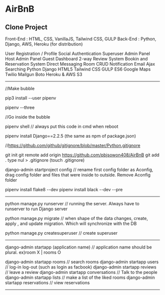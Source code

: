 # AirBnB
Clone Project
-----------------------------------------------------------
Front-End : HTML, CSS, VanillaJS, Tailwind CSS, GULP
Back-End  : Python, Django, AWS, Heroku (for distribution)

<Features>
User Registration / Profile
Social Authentication
Superuser Admin Panel
Host Admin Panel
Guest Dashboard
2-way Review System
Bookin and Reservation System
Direct Messaging
Room CRUD
Notification Email
Ajax Searching
  
<Technologies>
Python
Django
HTML5
Tailwind CSS
GULP
ES6
Google Maps
Twilio
Mailgun
Boto
Heroku & AWS S3
  
--------------------------------------

//Make bubble

pip3 install --user pipenv

pipenv --three

//Go inside the bubble

pipenv shell  // always put this code in cmd when reboot

pipenv install Django==2.2.5 (the same as npm of package.json)

//https://github.com/github/gitignore/blob/master/Python.gitignore

git init
git remote add origin https://github.com/pbjsowon408/AirBnB
git add .
type nul > .gitignore (touch .gitignore)

django-admin startproject config // rename first config folder as Aconfig, drag config folder and files that were inside to outside. Remove Aconfig folder

pipenv install flake8 --dev
pipenv install black --dev --pre

--------------------------------------------
python manage.py runserver // running the server. Always have to runserver to run Django server

python manage.py migrate // when shape of the data changes, create, apply , and update migration. Which will synchronize with the DB

python manage.py createsuperuser // create superuser

---------------------------------------------

django-admin startapp (application name) // application name should be plural. ex)room X   |   rooms O

django-admin startapp rooms // search rooms
django-admin startapp users // log-in log-out  (such as login as facbook)
django-admin startapp reviews // leave a review
django-admin startapp conversations // Talk to the people
django-admin startapp lists // make a list of the liked rooms
django-admin startapp reservations // view reservations

---------------------------------------------------------

